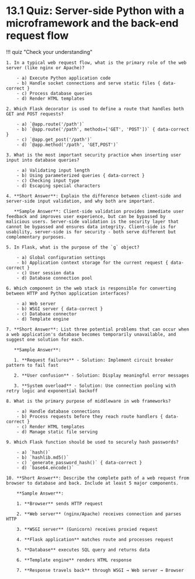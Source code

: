# 13.1 Quiz: Server-side Python with a microframework and the back-end request flow

!!! quiz "Check your understanding"

    1. In a typical web request flow, what is the primary role of the web server (like nginx or Apache)?

        - a) Execute Python application code
        - b) Handle socket connections and serve static files { data-correct }
        - c) Process database queries
        - d) Render HTML templates

    2. Which Flask decorator is used to define a route that handles both GET and POST requests?

        - a) `@app.route('/path')`
        - b) `@app.route('/path', methods=['GET', 'POST'])` { data-correct }
        - c) `@app.get_post('/path')`
        - d) `@app.method('/path', 'GET,POST')`

    3. What is the most important security practice when inserting user input into database queries?

        - a) Validating input length
        - b) Using parameterized queries { data-correct }
        - c) Checking input type
        - d) Escaping special characters

    4. **Short Answer**: Explain the difference between client-side and server-side input validation, and why both are important.

       **Sample Answer**: Client-side validation provides immediate user feedback and improves user experience, but can be bypassed by malicious users. Server-side validation is the security layer that cannot be bypassed and ensures data integrity. Client-side is for usability, server-side is for security - both serve different but complementary purposes.

    5. In Flask, what is the purpose of the `g` object?

        - a) Global configuration settings
        - b) Application context storage for the current request { data-correct }
        - c) User session data
        - d) Database connection pool

    6. Which component in the web stack is responsible for converting between HTTP and Python application interfaces?

        - a) Web server
        - b) WSGI server { data-correct }
        - c) Database connector
        - d) Template engine

    7. **Short Answer**: List three potential problems that can occur when a web application's database becomes temporarily unavailable, and suggest one solution for each.

       **Sample Answer**:

       1. **Request failures** - Solution: Implement circuit breaker pattern to fail fast

       2. **User confusion** - Solution: Display meaningful error messages

       3. **System overload** - Solution: Use connection pooling with retry logic and exponential backoff

    8. What is the primary purpose of middleware in web frameworks?

        - a) Handle database connections
        - b) Process requests before they reach route handlers { data-correct }
        - c) Render HTML templates
        - d) Manage static file serving

    9. Which Flask function should be used to securely hash passwords?

        - a) `hash()`
        - b) `hashlib.md5()`
        - c) `generate_password_hash()` { data-correct }
        - d) `base64.encode()`

    10. **Short Answer**: Describe the complete path of a web request from browser to database and back. Include at least 5 major components.

        **Sample Answer**:

        1. **Browser** sends HTTP request

        2. **Web server** (nginx/Apache) receives connection and parses HTTP

        3. **WSGI server** (Gunicorn) receives proxied request

        4. **Flask application** matches route and processes request

        5. **Database** executes SQL query and returns data

        6. **Template engine** renders HTML response

        7. **Response travels back** through WSGI → Web server → Browser
